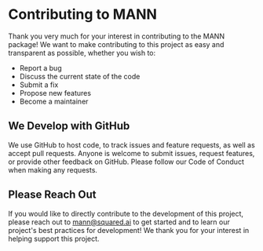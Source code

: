 # Contributing to MANN
Thank you very much for your interest in contributing to the MANN package! We want to make contributing to this project as easy and transparent as possible, whether you wish to:

- Report a bug
- Discuss the current state of the code
- Submit a fix
- Propose new features
- Become a maintainer

## We Develop with GitHub
We use GitHub to host code, to track issues and feature requests, as well as accept pull requests. Anyone is welcome to submit issues, request features, or provide other feedback on GitHub. Please follow our Code of Conduct when making any requests.

## Please Reach Out
If you would like to directly contribute to the development of this project, please reach out to <mann@squared.ai> to get started and to learn our project's best practices for development! We thank you for your interest in helping support this project.
